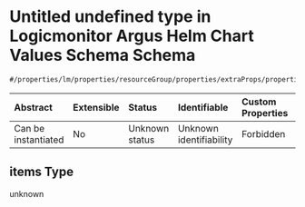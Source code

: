# Untitled undefined type in Logicmonitor Argus Helm Chart Values Schema Schema

```txt
#/properties/lm/properties/resourceGroup/properties/extraProps/properties/cluster/items#/properties/lm/properties/resourceGroup/properties/extraProps/properties/cluster/items
```



| Abstract            | Extensible | Status         | Identifiable            | Custom Properties | Additional Properties | Access Restrictions | Defined In                                                        |
| :------------------ | :--------- | :------------- | :---------------------- | :---------------- | :-------------------- | :------------------ | :---------------------------------------------------------------- |
| Can be instantiated | No         | Unknown status | Unknown identifiability | Forbidden         | Allowed               | none                | [values.schema.json\*](values.schema.json "open original schema") |

## items Type

unknown
